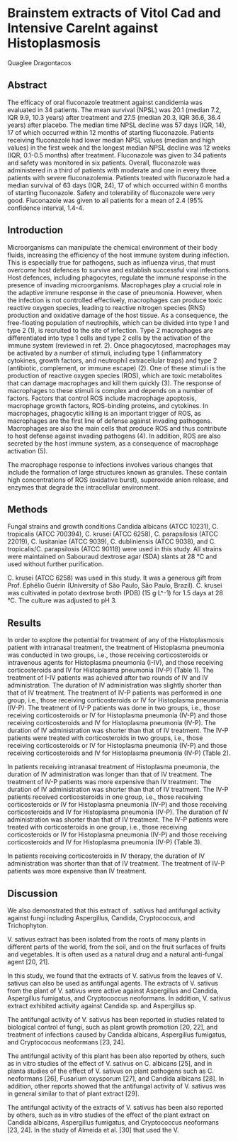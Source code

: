 # Brainstem extracts of Vitol Cad and Intensive CareInt against Histoplasmosis
Quaglee Dragontacos


## Abstract
The efficacy of oral fluconazole treatment against candidemia was evaluated in 34 patients. The mean survival (NPSL) was 20.1 (median 7.2, IQR 9.9, 10.3 years) after treatment and 27.5 (median 20.3, IQR 36.6, 36.4 years) after placebo. The median time NPSL decline was 57 days (IQR, 14), 17 of which occurred within 12 months of starting fluconazole. Patients receiving fluconazole had lower median NPSL values (median and high values) in the first week and the longest median NPSL decline was 12 weeks (IQR, 0.1-0.5 months) after treatment. Fluconazole was given to 34 patients and safety was monitored in six patients. Overall, fluconazole was administered in a third of patients with moderate and one in every three patients with severe fluconazolemia. Patients treated with fluconazole had a median survival of 63 days (IQR, 24), 17 of which occurred within 6 months of starting fluconazole. Safety and tolerability of fluconazole were very good. Fluconazole was given to all patients for a mean of 2.4 (95% confidence interval, 1.4-4.


## Introduction
Microorganisms can manipulate the chemical environment of their body fluids, increasing the efficiency of the host immune system during infection. This is especially true for pathogens, such as influenza virus, that must overcome host defences to survive and establish successful viral infections. Host defences, including phagocytes, regulate the immune response in the presence of invading microorganisms. Macrophages play a crucial role in the adaptive immune response in the case of pneumonia. However, when the infection is not controlled effectively, macrophages can produce toxic reactive oxygen species, leading to reactive nitrogen species (RNS) production and oxidative damage of the host tissue. As a consequence, the free-floating population of neutrophils, which can be divided into type 1 and type 2 (1), is recruited to the site of infection. Type 2 macrophages are differentiated into type 1 cells and type 2 cells by the activation of the immune system (reviewed in ref. 2). Once phagocytosed, macrophages may be activated by a number of stimuli, including type 1 (inflammatory cytokines, growth factors, and neutrophil extracellular traps) and type 2 (antibiotic, complement, or immune escape) (2). One of these stimuli is the production of reactive oxygen species (ROS), which are toxic metabolites that can damage macrophages and kill them quickly (3). The response of macrophages to these stimuli is complex and depends on a number of factors. Factors that control ROS include macrophage apoptosis, macrophage growth factors, ROS-binding proteins, and cytokines. In macrophages, phagocytic killing is an important trigger of ROS, as macrophages are the first line of defense against invading pathogens. Macrophages are also the main cells that produce ROS and thus contribute to host defense against invading pathogens (4). In addition, ROS are also secreted by the host immune system, as a consequence of macrophage activation (5).

The macrophage response to infections involves various changes that include the formation of large structures known as granules. These contain high concentrations of ROS (oxidative burst), superoxide anion release, and enzymes that degrade the intracellular environment.


## Methods
Fungal strains and growth conditions
Candida albicans (ATCC 10231), C. tropicalis (ATCC 700394), C. krusei (ATCC 6258), C. parapsilosis (ATCC 22019), C. lusitaniae (ATCC 9039), C. dubliniensis (ATCC 9038), and C. tropicalis/C. parapsilosis (ATCC 90118) were used in this study. All strains were maintained on Sabouraud dextrose agar (SDA) slants at 28 °C and used without further purification.

C. krusei (ATCC 6258) was used in this study. It was a generous gift from Prof. Ephélio Guérin (University of São Paulo, São Paulo, Brazil). C. krusei was cultivated in potato dextrose broth (PDB) (15 g·L^-1) for 1.5 days at 28 °C. The culture was adjusted to pH 3.


## Results

In order to explore the potential for treatment of any of the Histoplasmosis patient with intranasal treatment, the treatment of Histoplasma pneumonia was conducted in two groups, i.e., those receiving corticosteroids or intravenous agents for Histoplasma pneumonia (I-IV), and those receiving corticosteroids and IV for Histoplasma pneumonia (IV-P) (Table 1). The treatment of I-IV patients was achieved after two rounds of IV and IV administration. The duration of IV administration was slightly shorter than that of IV treatment. The treatment of IV-P patients was performed in one group, i.e., those receiving corticosteroids or IV for Histoplasma pneumonia (IV-P). The treatment of IV-P patients was done in two groups, i.e., those receiving corticosteroids or IV for Histoplasma pneumonia (IV-P) and those receiving corticosteroids and IV for Histoplasma pneumonia (IV-P). The duration of IV administration was shorter than that of IV treatment. The IV-P patients were treated with corticosteroids in two groups, i.e., those receiving corticosteroids or IV for Histoplasma pneumonia (IV-P) and those receiving corticosteroids and IV for Histoplasma pneumonia (IV-P) (Table 2).

In patients receiving intranasal treatment of Histoplasma pneumonia, the duration of IV administration was longer than that of IV treatment. The treatment of IV-P patients was more expensive than IV treatment. The duration of IV administration was shorter than that of IV treatment. The IV-P patients received corticosteroids in one group, i.e., those receiving corticosteroids or IV for Histoplasma pneumonia (IV-P) and those receiving corticosteroids and IV for Histoplasma pneumonia (IV-P). The duration of IV administration was shorter than that of IV treatment. The IV-P patients were treated with corticosteroids in one group, i.e., those receiving corticosteroids or IV for Histoplasma pneumonia (IV-P) and those receiving corticosteroids and IV for Histoplasma pneumonia (IV-P) (Table 3).

In patients receiving corticosteroids in IV therapy, the duration of IV administration was shorter than that of IV treatment. The treatment of IV-P patients was more expensive than IV treatment.


## Discussion
We also demonstrated that this extract of . sativus had antifungal activity against fungi including Aspergillus, Candida, Cryptococcus, and Trichophyton.

V. sativus extract has been isolated from the roots of many plants in different parts of the world, from the soil, and on the fruit surfaces of fruits and vegetables. It is often used as a natural drug and a natural anti-fungal agent [20, 21].

In this study, we found that the extracts of V. sativus from the leaves of V. sativus can also be used as antifungal agents. The extracts of V. sativus from the plant of V. sativus were active against Aspergillus and Candida, Aspergillus fumigatus, and Cryptococcus neoformans. In addition, V. sativus extract exhibited activity against Candida sp. and Aspergillus sp.

The antifungal activity of V. sativus has been reported in studies related to biological control of fungi, such as plant growth promotion [20, 22], and treatment of infections caused by Candida albicans, Aspergillus fumigatus, and Cryptococcus neoformans [23, 24].

The antifungal activity of this plant has been also reported by others, such as in vitro studies of the effect of V. sativus on C. albicans [25], and in planta studies of the effect of V. sativus on plant pathogens such as C. neoformans [26], Fusarium oxysporum [27], and Candida albicans [28]. In addition, other reports showed that the antifungal activity of V. sativus was in general similar to that of plant extract [29].

The antifungal activity of the extracts of V. sativus has been also reported by others, such as in vitro studies of the effect of the plant extract on Candida albicans, Aspergillus fumigatus, and Cryptococcus neoformans [23, 24]. In the study of Almeida et al. [30] that used the V.
